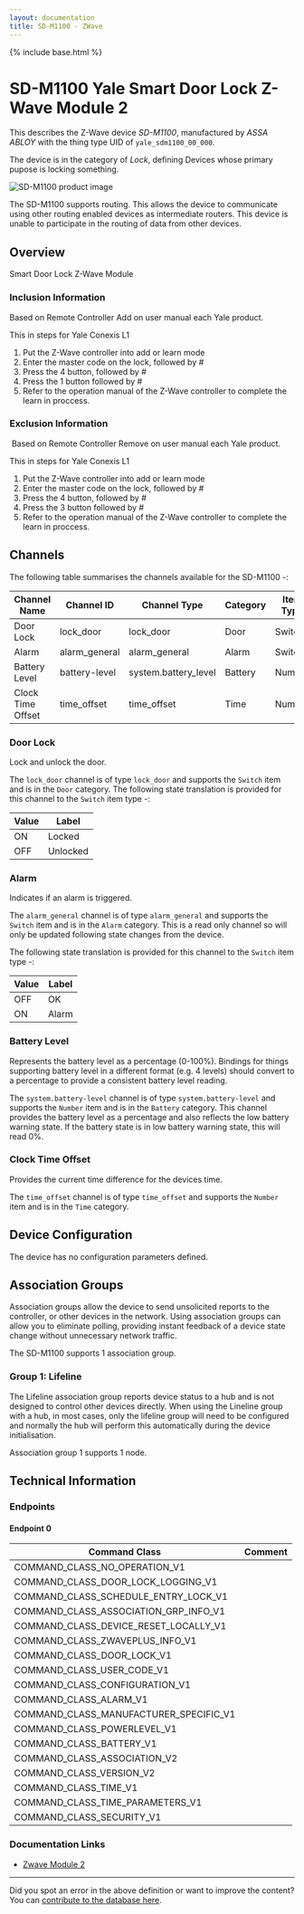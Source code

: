 ```yaml
---
layout: documentation
title: SD-M1100 - ZWave
---
```


{% include base.html %}

# SD-M1100 Yale Smart Door Lock Z-Wave Module 2
This describes the Z-Wave device *SD-M1100*, manufactured by *ASSA ABLOY* with the thing type UID of ```yale_sdm1100_00_000```.

The device is in the category of *Lock*, defining Devices whose primary pupose is locking something.

![SD-M1100 product image](https://opensmarthouse.org/zwavedatabase/1141/image/)


The SD-M1100 supports routing. This allows the device to communicate using other routing enabled devices as intermediate routers.  This device is unable to participate in the routing of data from other devices.

## Overview

Smart Door Lock Z-Wave Module

### Inclusion Information

Based on Remote Controller Add on user manual each Yale product.

This in steps for Yale Conexis L1

  1. Put the Z-Wave controller into add or learn mode
  2. Enter the master code on the lock, followed by #
  3. Press the 4 button, followed by #
  4. Press the 1 button followed by #
  5. Refer to the operation manual of the Z-Wave controller to complete the learn in proccess.

### Exclusion Information

 Based on Remote Controller Remove on user manual each Yale product.

This in steps for Yale Conexis L1

  1. Put the Z-Wave controller into add or learn mode
  2. Enter the master code on the lock, followed by #
  3. Press the 4 button, followed by #
  4. Press the 3 button followed by #
  5. Refer to the operation manual of the Z-Wave controller to complete the learn in proccess.

## Channels

The following table summarises the channels available for the SD-M1100 -:

| Channel Name | Channel ID | Channel Type | Category | Item Type |
|--------------|------------|--------------|----------|-----------|
| Door Lock | lock_door | lock_door | Door | Switch | 
| Alarm | alarm_general | alarm_general | Alarm | Switch | 
| Battery Level | battery-level | system.battery_level | Battery | Number |
| Clock Time Offset | time_offset | time_offset | Time | Number | 

### Door Lock
Lock and unlock the door.

The ```lock_door``` channel is of type ```lock_door``` and supports the ```Switch``` item and is in the ```Door``` category.
The following state translation is provided for this channel to the ```Switch``` item type -:

| Value | Label     |
|-------|-----------|
| ON | Locked |
| OFF | Unlocked |

### Alarm
Indicates if an alarm is triggered.

The ```alarm_general``` channel is of type ```alarm_general``` and supports the ```Switch``` item and is in the ```Alarm``` category. This is a read only channel so will only be updated following state changes from the device.

The following state translation is provided for this channel to the ```Switch``` item type -:

| Value | Label     |
|-------|-----------|
| OFF | OK |
| ON | Alarm |

### Battery Level
Represents the battery level as a percentage (0-100%). Bindings for things supporting battery level in a different format (e.g. 4 levels) should convert to a percentage to provide a consistent battery level reading.

The ```system.battery-level``` channel is of type ```system.battery-level``` and supports the ```Number``` item and is in the ```Battery``` category.
This channel provides the battery level as a percentage and also reflects the low battery warning state. If the battery state is in low battery warning state, this will read 0%.
### Clock Time Offset
Provides the current time difference for the devices time.

The ```time_offset``` channel is of type ```time_offset``` and supports the ```Number``` item and is in the ```Time``` category.



## Device Configuration

The device has no configuration parameters defined.

## Association Groups

Association groups allow the device to send unsolicited reports to the controller, or other devices in the network. Using association groups can allow you to eliminate polling, providing instant feedback of a device state change without unnecessary network traffic.

The SD-M1100 supports 1 association group.

### Group 1: Lifeline

The Lifeline association group reports device status to a hub and is not designed to control other devices directly. When using the Lineline group with a hub, in most cases, only the lifeline group will need to be configured and normally the hub will perform this automatically during the device initialisation.

Association group 1 supports 1 node.

## Technical Information

### Endpoints

#### Endpoint 0

| Command Class | Comment |
|---------------|---------|
| COMMAND_CLASS_NO_OPERATION_V1| |
| COMMAND_CLASS_DOOR_LOCK_LOGGING_V1| |
| COMMAND_CLASS_SCHEDULE_ENTRY_LOCK_V1| |
| COMMAND_CLASS_ASSOCIATION_GRP_INFO_V1| |
| COMMAND_CLASS_DEVICE_RESET_LOCALLY_V1| |
| COMMAND_CLASS_ZWAVEPLUS_INFO_V1| |
| COMMAND_CLASS_DOOR_LOCK_V1| |
| COMMAND_CLASS_USER_CODE_V1| |
| COMMAND_CLASS_CONFIGURATION_V1| |
| COMMAND_CLASS_ALARM_V1| |
| COMMAND_CLASS_MANUFACTURER_SPECIFIC_V1| |
| COMMAND_CLASS_POWERLEVEL_V1| |
| COMMAND_CLASS_BATTERY_V1| |
| COMMAND_CLASS_ASSOCIATION_V2| |
| COMMAND_CLASS_VERSION_V2| |
| COMMAND_CLASS_TIME_V1| |
| COMMAND_CLASS_TIME_PARAMETERS_V1| |
| COMMAND_CLASS_SECURITY_V1| |

### Documentation Links

* [Zwave Module 2](https://www.opensmarthouse.org/zwavedatabase/1141/Zwave-Module-2.pdf)

---

Did you spot an error in the above definition or want to improve the content?
You can [contribute to the database here](https://www.opensmarthouse.org/zwavedatabase/1141).
